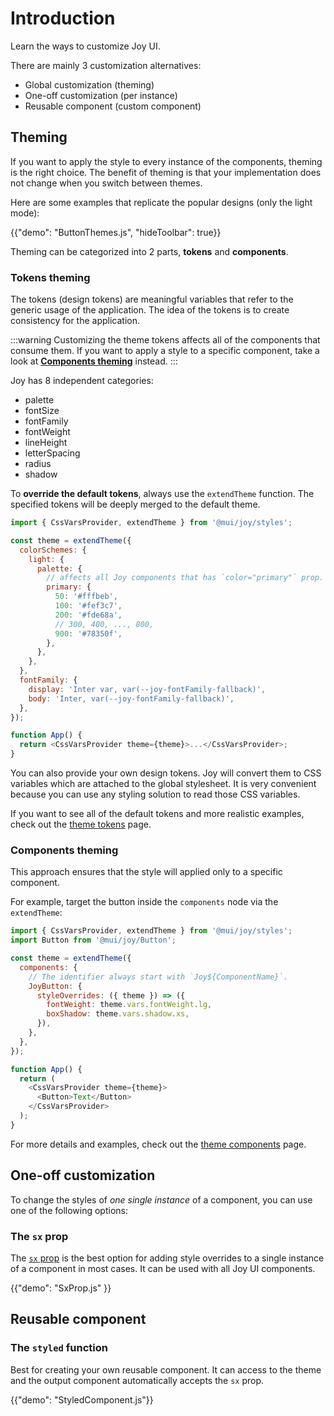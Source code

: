 # Introduction

<p class="description">Learn the ways to customize Joy UI.</p>

<!-- The purpose of this page is to give the overall customization alternatives to developers without providing too much details -->
<!-- Some examples and demos are provided to give the sense of what it looks like and then lead each part to another page for more technical details and more examples -->

There are mainly 3 customization alternatives:

- Global customization (theming)
- One-off customization (per instance)
- Reusable component (custom component)

## Theming

If you want to apply the style to every instance of the components, theming is the right choice. The benefit of theming is that your implementation does not change when you switch between themes.

Here are some examples that replicate the popular designs (only the light mode):

{{"demo": "ButtonThemes.js", "hideToolbar": true}}

Theming can be categorized into 2 parts, **tokens** and **components**.

### Tokens theming

The tokens (design tokens) are meaningful variables that refer to the generic usage of the application. The idea of the tokens is to create consistency for the application.

:::warning
Customizing the theme tokens affects all of the components that consume them. If you want to apply a style to a specific component, take a look at [**Components theming**](#components-theming) instead.
:::

Joy has 8 independent categories:

- palette
- fontSize
- fontFamily
- fontWeight
- lineHeight
- letterSpacing
- radius
- shadow

To **override the default tokens**, always use the `extendTheme` function. The specified tokens will be deeply merged to the default theme.

```js
import { CssVarsProvider, extendTheme } from '@mui/joy/styles';

const theme = extendTheme({
  colorSchemes: {
    light: {
      palette: {
        // affects all Joy components that has `color="primary"` prop.
        primary: {
          50: '#fffbeb',
          100: '#fef3c7',
          200: '#fde68a',
          // 300, 400, ..., 800,
          900: '#78350f',
        },
      },
    },
  },
  fontFamily: {
    display: 'Inter var, var(--joy-fontFamily-fallback)',
    body: 'Inter, var(--joy-fontFamily-fallback)',
  },
});

function App() {
  return <CssVarsProvider theme={theme}>...</CssVarsProvider>;
}
```

You can also provide your own design tokens. Joy will convert them to CSS variables which are attached to the global stylesheet. It is very convenient because you can use any styling solution to read those CSS variables.

If you want to see all of the default tokens and more realistic examples, check out the [theme tokens](/joy-ui/customization/theme-tokens/) page.

### Components theming

This approach ensures that the style will applied only to a specific component.

For example, target the button inside the `components` node via the `extendTheme`:

```js
import { CssVarsProvider, extendTheme } from '@mui/joy/styles';
import Button from '@mui/joy/Button';

const theme = extendTheme({
  components: {
    // The identifier always start with `Joy${ComponentName}`.
    JoyButton: {
      styleOverrides: ({ theme }) => ({
        fontWeight: theme.vars.fontWeight.lg,
        boxShadow: theme.vars.shadow.xs,
      }),
    },
  },
});

function App() {
  return (
    <CssVarsProvider theme={theme}>
      <Button>Text</Button>
    </CssVarsProvider>
  );
}
```

For more details and examples, check out the [theme components](/joy-ui/customization/theme-components/) page.

## One-off customization

To change the styles of _one single instance_ of a component, you can use one of the following options:

### The `sx` prop

The [`sx` prop](/system/basics/#the-sx-prop) is the best option for adding style overrides to a single instance of a component in most cases. It can be used with all Joy UI components.

{{"demo": "SxProp.js" }}

## Reusable component

### The `styled` function

Best for creating your own reusable component. It can access to the theme and the output component automatically accepts the `sx` prop.

{{"demo": "StyledComponent.js"}}
